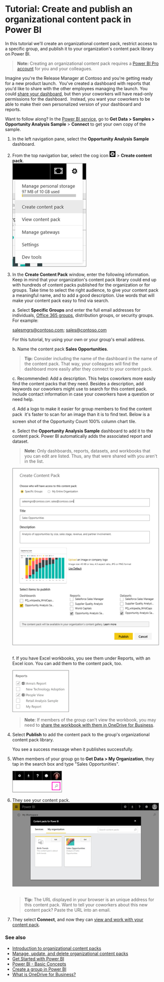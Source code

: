 <properties 
   pageTitle="Tutorial: create and publish an organizational content pack"
   description="Tutorial: create and publish an organizational content pack in Power BI"
   services="powerbi" 
   documentationCenter="" 
   authors="ajayan" 
   manager="mblythe" 
   backup="maggiesMSFT"
   editor=""
   tags=""
   qualityFocus="no"
   qualityDate=""/>
 
<tags
   ms.service="powerbi"
   ms.devlang="NA"
   ms.topic="article"
   ms.tgt_pltfrm="NA"
   ms.workload="powerbi"
   ms.date="05/02/2016"
   ms.author="ajayan"/>

# Tutorial: Create and publish an organizational content pack in Power BI

In this tutorial we'll create an organizational content pack, restrict access to a specific group, and publish it to your organization's content pack library on Power BI.

>**Note:** Creating an organizational content pack requires a [Power BI Pro account](https://powerbi.microsoft.com/pricing) for you and your colleagues.

Imagine you're the Release Manager at Contoso and you're getting ready for a new product launch.  You've created a dashboard with reports that you'd like to share with the other employees managing the launch. You could [share your dashboard](powerbi-service-share-unshare-dashboard.md), but then your coworkers will have read-only permissions for the dashboard.  Instead, you want your coworkers to be able to make their own personalized version of your dashboard and reports. 

Want to follow along? In the [Power BI service](https://powerbi.com), go to **Get Data > Samples > Opportunity Analysis Sample** > **Connect** to get your own copy of the sample. 

1.  In the left navigation pane, select the **Opportunity Analysis Sample** dashboard.

2.  From the top navigation bar, select the cog icon ![](media/powerbi-service-organizational-content-pack-tutorial-create-and-publish/cog.png) > **Create content pack**.    
    ![](media/powerbi-service-organizational-content-pack-tutorial-create-and-publish/pbi_create_contpk.png)

2.  In the **Create Content Pack** window, enter the following information.  Keep in mind that your organization's content pack library could end up with hundreds of content packs published for the organization or for groups. Take time to select the right audience, to give your content pack a meaningful name, and to add a good description.  Use words that will make your content pack easy to find via search.

    a.  Select **Specific Groups** and enter the full email addresses for individuals, [Office 365 groups](https://support.office.com/article/Create-a-group-in-Office-365-7124dc4c-1de9-40d4-b096-e8add19209e9), distribution groups, or security groups. For example:

	salesmgrs@contoso.com; sales@contoso.com

	For this tutorial, try using your own or your group's email address.

    b.  Name the content pack **Sales Opportunities**.

    >**Tip:** Consider including the name of the dashboard in the name of the content pack. That way, your colleagues will find the dashboard more easily after they connect to your content pack.

	c.  Recommended: Add a description. This helps coworkers more easily find the content packs that they need. Besides a description, add keywords our coworkers might use to search for this content pack. Include contact information in case your coworkers have a question or need help.

	d.  Add a logo to make it easier for group members to find the content pack &#151; it's faster to scan for an image than it is to find text. Below is a screen shot of the Opportunity Count 100% column chart tile.

	e.  Select the **Opportunity Analysis Sample** dashboard to add it to the content pack.  Power BI automatically adds the associated report and dataset. 

	>**Note:**  Only dashboards, reports, datasets, and workbooks that you can edit are listed. Thus, any that were shared with you aren't in the list.

       ![](media/powerbi-service-organizational-content-pack-tutorial-create-and-publish/cpwindow.png) 

	f. If you have Excel workbooks, you see them under Reports, with an Excel icon. You can add them to the content pack, too.
		
      ![](media/powerbi-service-organizational-content-pack-tutorial-create-and-publish/PBI_OrgContPkExcel.png)

	>**Note**: If members of the group can't view the workbook, you may need to [share the workbook with them in OneDrive for Business](https://support.office.com/en-us/article/Share-documents-or-folders-in-Office-365-1fe37332-0f9a-4719-970e-d2578da4941c).

3.  Select **Publish** to add the content pack to the group's organizational content pack library.  

	You see a success message when it publishes successfully. 

4.  When members of your group go to **Get Data > My Organization**, they tap in the search box and type "Sales Opportunities".

	![](media/powerbi-service-organizational-content-pack-tutorial-create-and-publish/cp_searchbox.png) 

5.  They see your content pack.  
	![](media/powerbi-service-organizational-content-pack-tutorial-create-and-publish/powerbi-find-content-pack-organization.png) 

	>**Tip:** The URL displayed in your browser is an unique address for this content pack.  Want to tell your coworkers about this new content pack?  Paste the URL into an email.

6.  They select **Connect**, and now they can [view and work with your content pack](powerbi-service-organizational-content-packs-use-and-work-with.md). 

### See also  
-  [Introduction to organizational content packs](powerbi-service-organizational-content-packs-introduction.md)  
-  [Manage, update, and delete organizational content packs](powerbi-service-organizational-content-packs-manage-update-delete.md)  
-  [Get Started with Power BI](powerbi-service-get-started.md)  
-  [Power BI - Basic Concepts](powerbi-service-basic-concepts.md)  
-  [Create a group in Power BI](powerbi-service-create-a-group-in-power-bi.md)  
-  [What is OneDrive for Business?](https://support.office.com/en-us/article/What-is-OneDrive-for-Business-187f90af-056f-47c0-9656-cc0ddca7fdc2)